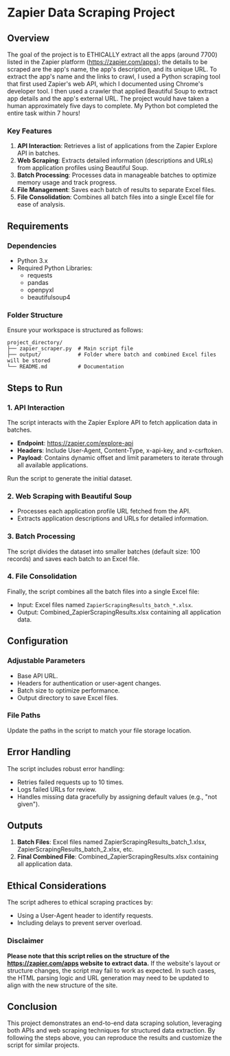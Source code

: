 # Zapier Data Scraping Project

## Overview
The goal of the project is to ETHICALLY extract all the apps (around 7700) listed in the Zapier platform (https://zapier.com/apps); 
the details to be scraped are the app's name, the app's description, and its unique URL.
To extract the app's name and the links to crawl, I used a Python scraping tool that first used Zapier's web API,
which I documented using Chrome's developer tool. I then used a crawler that applied Beautiful Soup to
extract app details and the app's external URL. The project would have taken a human approximately five days to complete. 
My Python bot completed the entire task within 7 hours!

### Key Features
1. **API Interaction**: Retrieves a list of applications from the Zapier Explore API in batches.
2. **Web Scraping**: Extracts detailed information (descriptions and URLs) from application profiles using Beautiful Soup.
3. **Batch Processing**: Processes data in manageable batches to optimize memory usage and track progress.
4. **File Management**: Saves each batch of results to separate Excel files.
5. **File Consolidation**: Combines all batch files into a single Excel file for ease of analysis.

## Requirements
### Dependencies
- Python 3.x
- Required Python Libraries:
  - requests
  - pandas
  - openpyxl
  - beautifulsoup4

### Folder Structure
Ensure your workspace is structured as follows:
```
project_directory/
├── zapier_scraper.py  # Main script file
├── output/            # Folder where batch and combined Excel files will be stored
└── README.md          # Documentation
```

## Steps to Run
### 1. API Interaction
The script interacts with the Zapier Explore API to fetch application data in batches.
- **Endpoint**: https://zapier.com/explore-api
- **Headers**: Include User-Agent, Content-Type, x-api-key, and x-csrftoken.
- **Payload**: Contains dynamic offset and limit parameters to iterate through all available applications.

Run the script to generate the initial dataset.

### 2. Web Scraping with Beautiful Soup
- Processes each application profile URL fetched from the API.
- Extracts application descriptions and URLs for detailed information.

### 3. Batch Processing
The script divides the dataset into smaller batches (default size: 100 records) and saves each batch to an Excel file.

### 4. File Consolidation
Finally, the script combines all the batch files into a single Excel file:
- Input: Excel files named `ZapierScrapingResults_batch_*.xlsx`.
- Output: Combined_ZapierScrapingResults.xlsx containing all application data.

## Configuration
### Adjustable Parameters
- Base API URL.
- Headers for authentication or user-agent changes.
- Batch size to optimize performance.
- Output directory to save Excel files.

### File Paths
Update the paths in the script to match your file storage location.

## Error Handling
The script includes robust error handling:
- Retries failed requests up to 10 times.
- Logs failed URLs for review.
- Handles missing data gracefully by assigning default values (e.g., "not given").

## Outputs
1. **Batch Files**: Excel files named ZapierScrapingResults_batch_1.xlsx, ZapierScrapingResults_batch_2.xlsx, etc.
2. **Final Combined File**: Combined_ZapierScrapingResults.xlsx containing all application data.

## Ethical Considerations
The script adheres to ethical scraping practices by:
- Using a User-Agent header to identify requests.
- Including delays to prevent server overload.
### Disclaimer

**Please note that this script relies on the structure of the https://zapier.com/apps website to extract data.** If the website's layout or structure changes, the script may fail to work as expected. In such cases, the HTML parsing logic and URL generation may need to be updated to align with the new structure of the site.

## Conclusion
This project demonstrates an end-to-end data scraping solution, leveraging both APIs and web scraping techniques
for structured data extraction. By following the steps above, you can reproduce the results and customize the script 
for similar projects.


